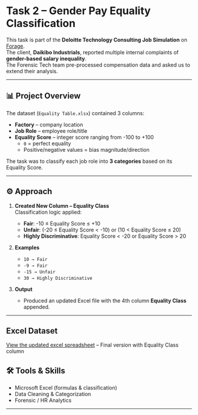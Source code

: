 # Task 2 – Gender Pay Equality Classification

This task is part of the **Deloitte Technology Consulting Job Simulation** on [Forage](https://www.theforage.com/).  
The client, **Daikibo Industrials**, reported multiple internal complaints of **gender-based salary inequality**.  
The Forensic Tech team pre-processed compensation data and asked us to extend their analysis.

---

## 📊 Project Overview
The dataset (`Equality Table.xlsx`) contained 3 columns:
- **Factory** – company location  
- **Job Role** – employee role/title  
- **Equality Score** – integer score ranging from -100 to +100  
  - `0` = perfect equality  
  - Positive/negative values = bias magnitude/direction  

The task was to classify each job role into **3 categories** based on its Equality Score.

---

## ⚙️ Approach

1. **Created New Column – Equality Class**  
   Classification logic applied:  

   - **Fair**: -10 ≤ Equality Score ≤ +10  
   - **Unfair**: (-20 ≤ Equality Score < -10) or (10 < Equality Score ≤ 20)  
   - **Highly Discriminative**: Equality Score < -20 or Equality Score > 20  

2. **Examples**  
   - `10 → Fair`  
   - `-9 → Fair`  
   - `-15 → Unfair`  
   - `30 → Highly Discriminative`  

3. **Output**  
   - Produced an updated Excel file with the 4th column **Equality Class** appended.  

---

## Excel Dataset
[View the updated excel spreadsheet](./Task-5-Equality-Table.xlsx)
– Final version with Equality Class column 

## 🛠️ Tools & Skills
- Microsoft Excel (formulas & classification)  
- Data Cleaning & Categorization  
- Forensic / HR Analytics  

---

